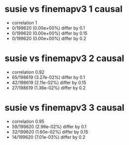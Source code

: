# susie vs finemapv3  1 causal

- correlation 1
- 0/199620 (0.00e+00%) differ by 0.1
- 0/199620 (0.00e+00%) differ by 0.15
- 0/199620 (0.00e+00%) differ by 0.2


# susie vs finemapv3  2 causal

- correlation 0.92
- 65/198619 (3.27e-02%) differ by 0.1
- 42/198619 (2.11e-02%) differ by 0.15
- 27/198619 (1.36e-02%) differ by 0.2


# susie vs finemapv3  3 causal

- correlation 0.95
- 59/199620 (2.96e-02%) differ by 0.1
- 32/199620 (1.60e-02%) differ by 0.15
- 14/199620 (7.01e-03%) differ by 0.2


